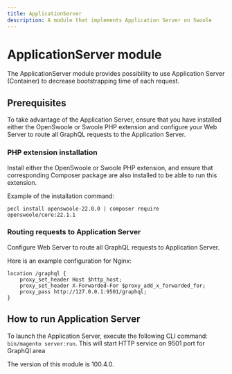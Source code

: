 ```yaml
---
title: ApplicationServer
description: A module that implements Application Server on Swoole
---
```


# ApplicationServer module

The ApplicationServer module provides possibility to use Application Server (Container) to decrease bootstrapping time of each request.

## Prerequisites

To take advantage of the Application Server, ensure that you have installed either the OpenSwoole or Swoole PHP extension and configure your Web Server to route all GraphQL requests to the Application Server.

### PHP extension installation

Install either the OpenSwoole or Swoole PHP extension, and ensure that corresponding Composer package are also installed to be able to run this extension.

Example of the installation command:

`pecl install openswoole-22.0.0 | composer require openswoole/core:22.1.1`

### Routing requests to Application Server

Configure Web Server to route all GraphQL requests to Application Server.

Here is an example configuration for Nginx:

```nginx
location /graphql {
    proxy_set_header Host $http_host;
    proxy_set_header X-Forwarded-For $proxy_add_x_forwarded_for;
    proxy_pass http://127.0.0.1:9501/graphql;
}
```

## How to run Application Server

To launch the Application Server, execute the following CLI command: `bin/magento server:run`. This will start HTTP service on 9501 port for GraphQl area

<InlineAlert slots="text" />
The version of this module is 100.4.0.
